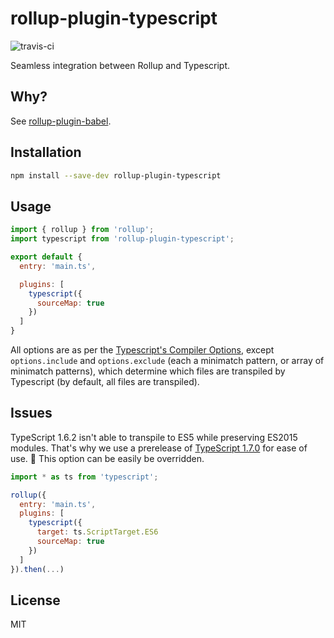 # rollup-plugin-typescript
![travis-ci](https://travis-ci.org/Victorystick/rollup-plugin-typescript.svg?branch=master)

Seamless integration between Rollup and Typescript.

## Why?
See [rollup-plugin-babel](https://github.com/rollup/rollup-plugin-babel).

## Installation

```bash
npm install --save-dev rollup-plugin-typescript
```

## Usage

```js
import { rollup } from 'rollup';
import typescript from 'rollup-plugin-typescript';

export default {
  entry: 'main.ts',

  plugins: [
    typescript({
      sourceMap: true
    })
  ]
}
```

All options are as per the [Typescript's Compiler Options](https://github.com/Microsoft/TypeScript/wiki/Compiler-Options), except `options.include` and `options.exclude` (each a minimatch pattern, or array of minimatch patterns), which determine which files are transpiled by Typescript (by default, all files are transpiled).

## Issues

TypeScript 1.6.2 isn't able to transpile to ES5 while preserving ES2015 modules. That's why we use a prerelease of [TypeScript 1.7.0](https://github.com/Microsoft/TypeScript/wiki/Roadmap#17) for ease of use. :rocket: This option can be easily be overridden.

```js
import * as ts from 'typescript';

rollup({
  entry: 'main.ts',
  plugins: [
    typescript({
      target: ts.ScriptTarget.ES6
      sourceMap: true
    })
  ]
}).then(...)
```

## License

MIT
